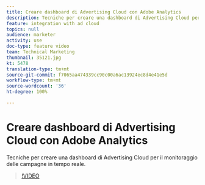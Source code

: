 ```yaml
---
title: Creare dashboard di Advertising Cloud con Adobe Analytics
description: Tecniche per creare una dashboard di Advertising Cloud per il monitoraggio delle campagne in tempo reale.
feature: integration with ad cloud
topics: null
audience: marketer
activity: use
doc-type: feature video
team: Technical Marketing
thumbnail: 35121.jpg
kt: 5478
translation-type: tm+mt
source-git-commit: f7065aa474339cc90c00a6ac13924ec8d4e41e5d
workflow-type: tm+mt
source-wordcount: '36'
ht-degree: 100%

---
```



# Creare dashboard di Advertising Cloud con Adobe Analytics

Tecniche per creare una dashboard di Advertising Cloud per il monitoraggio delle campagne in tempo reale.

>[!VIDEO](https://video.tv.adobe.com/v/35121/?quality=12&learn=on)
